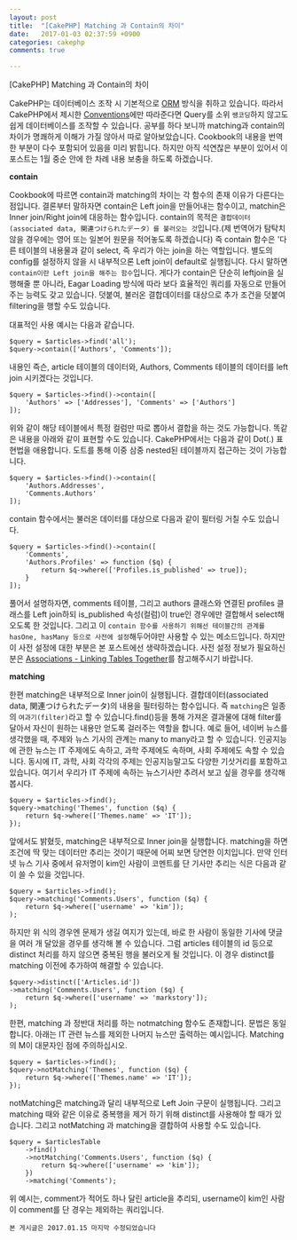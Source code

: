 ```yaml
---
layout: post
title:  "[CakePHP] Matching 과 Contain의 차이"
date:   2017-01-03 02:37:59 +0900
categories: cakephp
comments: true

---
```



[CakePHP] Matching 과 Contain의 차이

CakePHP는 데이터베이스 조작 시 기본적으로 [ORM][orm] 방식을 취하고 있습니다. 따라서 CakePHP에서 제시한 [Conventions][convention]에만 따라준다면 Query를 소위 `쌩코딩`하지 않고도 쉽게 데이터베이스를 조작할 수 있습니다. 공부를 하다 보니까 matching과 contain의 차이가 명쾌하게 이해가 가질 않아서 따로 알아보았습니다. <!--break--> Cookbook의 내용을 번역한 부분이 다수 포함되어 있음을 미리 밝힙니다. 하지만 아직 석연찮은 부분이 있어서 이 포스트는 1월 중순 안에 한 차례 내용 보충을 하도록 하겠습니다.

**contain**

Cookbook에 따르면 contain과 matching의 차이는 각 함수의 존재 이유가 다른다는 점입니다.
결론부터 말하자면 contain은 Left join을 만들어내는 함수이고, matchin은 Inner join/Right join에 대응하는 함수입니다.
 contain의 목적은 `결합데이터(associated data, 関連つけられたデータ）를 불러오는 것`입니다.(제 번역어가 탐탁치 않을 경우에는 영어 또는 일본어 원문을 적어놓도록 하겠습니다) 즉 contain 함수은 '다른 테이블의 내용물과 같이 select, 즉 우리가 아는 join을 하는 역할입니다. 별도의 config를 설정하지 않을 시 내부적으론 Left join이 default로 실행됩니다. 다시 말하면 `contain이란 Left join을 해주는 함수`입니다. 게다가 contain은 단순히 leftjoin을 실행해줄 뿐 아니라, Eagar Loading 방식에 따라 보다 효율적인 쿼리를 자동으로 만들어주는 능력도 갖고 있습니다. 덧붙여, 불러온 결합데이터를 대상으로 추가 조건을 덧붙여 filtering을 행할 수도 있습니다.

대표적인 사용 예시는 다음과 같습니다.


```
$query = $articles->find('all');
$query->contain(['Authors', 'Comments']);
```

내용인 즉슨, article 테이블의 데이터와, Authors, Comments 테이블의 데이터를 left join 시키겠다는 것입니다.


```
$query = $articles->find()->contain([
    'Authors' => ['Addresses'], 'Comments' => ['Authors']
]);
```

위와 같이 해당 테이블에서 특정 컬럼만 따로 뽑아서 결합을 하는 것도 가능합니다. 똑같은 내용을 아래와 같이 표현할 수도 있습니다. CakePHP에서는 다음과 같이 Dot(.) 표현법을 애용합니다. 도트를 통해 이중 삼중 nested된 테이블까지 접근하는 것이 가능합니다.


```
$query = $articles->find()->contain([
    'Authors.Addresses',
    'Comments.Authors'
]);
```

contain 함수에서는 불러온 데이터를 대상으로 다음과 같이 필터링 거칠 수도 있습니다.


```
$query = $articles->find()->contain([
    'Comments',
    'Authors.Profiles' => function ($q) {
        return $q->where(['Profiles.is_published' => true]);
    }
]);
```

풀어서 설명하자면, comments 테이블, 그리고 authors 클래스와 연결된 profiles 클래스를 Left join하되 is_published 속성(컬럼)이 true인 경우에만 결합해서 select해오도록 한 것입니다. 그리고 이 `contain 함수를 사용하기 위해선 테이블간의 관계를 hasOne, hasMany 등으로 사전에 설정`해두어야만 사용할 수 있는 메소드입니다. 하지만 이 사전 설정에 대한 부분은 본 포스트에선 생략하겠습니다. 사전 설정 정보가 필요하신 분은 [Associations - Linking Tables Together][associations]를 참고해주시기 바랍니다.

**matching**

한편 matching은 내부적으로 Inner join이 실행됩니다. 결합데이터(associated data, 関連つけられたデータ)의 내용을 필터링하는 함수입니다. 즉 `matching`은 일종의 `여과기(filter)`라고 할 수 있습니다.find()등을 통해 가져온 결과물에 대해 filter를 달아서 자신이 원하는 내용만 얻도록 걸러주는 역할을 합니다. 예로 들어, 네이버 뉴스를 생각했을 때, 주제와 뉴스 기사의 관계는 many to many라고 할 수 있습니다. 인공지능에 관한 뉴스는 IT 주제에도 속하고, 과학 주제에도 속하며, 사회 주제에도 속할 수 있습니다. 동시에 IT, 과학, 사회 각각의 주제는 인공지능말고도 다양한 기삿거리를 포함하고 있습니다. 여기서 우리가 IT 주제에 속하는 뉴스기사만 추려서 보고 싶을 경우를 생각해 봅시다.


```
$query = $articles->find();
$query->matching('Themes', function ($q) {
    return $q->where(['Themes.name' => 'IT']);
});
```

앞에서도 밝혔듯, matching은 내부적으로 Inner join을 실행합니다. matching을 하면 조건에 딱 맞는 데이터만 추리는 것이기 때문에 어찌 보면 당연한 이치입니다. 만약 인터넷 뉴스 기사 중에서 유저명이 kim인 사람이 코멘트를 단 기사만 추리는 식은 다음과 같이 쓸 수 있을 것입니다.


```
$query = $articles->find();
$query->matching('Comments.Users', function ($q) {
    return $q->where(['username' => 'kim']);
);

```

하지만 위 식의 경우엔 문제가 생길 여지가 있는데, 바로 한 사람이 동일한 기사에 댓글을 여러 개 달았을 경우를 생각해 볼 수 있습니다. 그럼 articles 테이블의 id 등으로 distinct 처리를 하지 않으면 중복된 행을 불러오게 될 것입니다. 이 경우 distinct를 matching 이전에 추가하여 해결할 수 있습니다.


```
$query->distinct(['Articles.id'])
->matching('Comments.Users', function ($q) {
    return $q->where(['username' => 'markstory']);
);
```

한편, matching 과 정반대 처리를 하는 notmatching 함수도 존재합니다. 문법은 동일합니다. 아래는 IT 관련 뉴스를 제외한 나머지 뉴스만 출력하는 예시입니다. Matching의 M이 대문자인 점에 주의하십시오.


```
$query = $articles->find();
$query->notMatching('Themes', function ($q) {
    return $q->where(['Themes.name' => 'IT']);
});
```

notMatching은 matching과 달리 내부적으로 Left Join 구문이 실행됩니다. 그리고 matching 때와 같은 이유로 중복행을 제거 하기 위해 distinct를 사용해야 할 때가 있습니다. 그리고 notMatching 과 matching을 결합하여 사용할 수도 있습니다.

```
$query = $articlesTable
    ->find()
    ->notMatching('Comments.Users', function ($q) {
        return $q->where(['username' => 'kim']);
    })
    ->matching('Comments');
```

위 예시는, comment가 적어도 하나 달린 article을 추리되, username이 kim인 사람이 comment를 단 경우는 제외하는 쿼리입니다.




`본 게시글은 2017.01.15 마지막 수정되었습니다`






[orm]: https://book.cakephp.org/3.0/en/orm.html
[convention]: https://book.cakephp.org/3.0/en/intro.html#conventions-over-configuration
[associations]: https://book.cakephp.org/3.0/en/orm/associations.html
